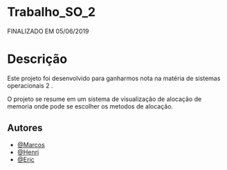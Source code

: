 # Trabalho_SO_2
FINALIZADO EM 05/06/2019

# Descrição
Este projeto foi desenvolvido para ganharmos nota na matéria de sistemas operacionais 2 .

O projeto se resume em um sistema de visualização de alocação de memoria onde pode se escolher os metodos de alocação.

## Autores

- [@Marcos](https://www.github.com/MarcosBrendonDePaula)
- [@Henri](https://www.github.com/Henrixss)
- [@Eric](https://www.github.com/EricTierre)
